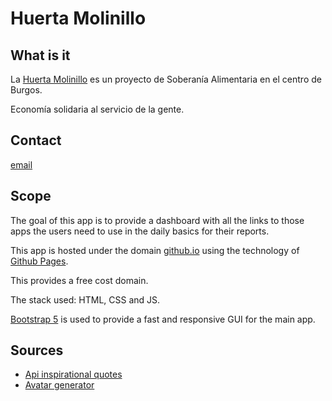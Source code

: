 # Huerta Molinillo

## What is it

La [Huerta Molinillo](https://huertamolinillo.blogspot.com/) es un proyecto de Soberanía Alimentaria en el centro de Burgos.

Economía solidaria al servicio de la gente.

## Contact

[email](huertamolinillo@gmail.com)

## Scope

The goal of this app is to provide a dashboard with all the links to those apps the users need to use in the daily basics for their reports.

This app is hosted under the domain [github.io](github.io) using the technology of [Github Pages](https://pages.github.com/).

This provides a free cost domain.

The stack used: HTML, CSS and JS.

[Bootstrap 5](https://getbootstrap.com/docs/5.0/getting-started/introduction/) is used to provide a fast and responsive GUI for the main app.

## Sources

- [Api inspirational quotes](https://forum.freecodecamp.org/t/free-api-inspirational-quotes-json-with-code-examples/311373)
- [Avatar generator](https://getavataaars.com)
